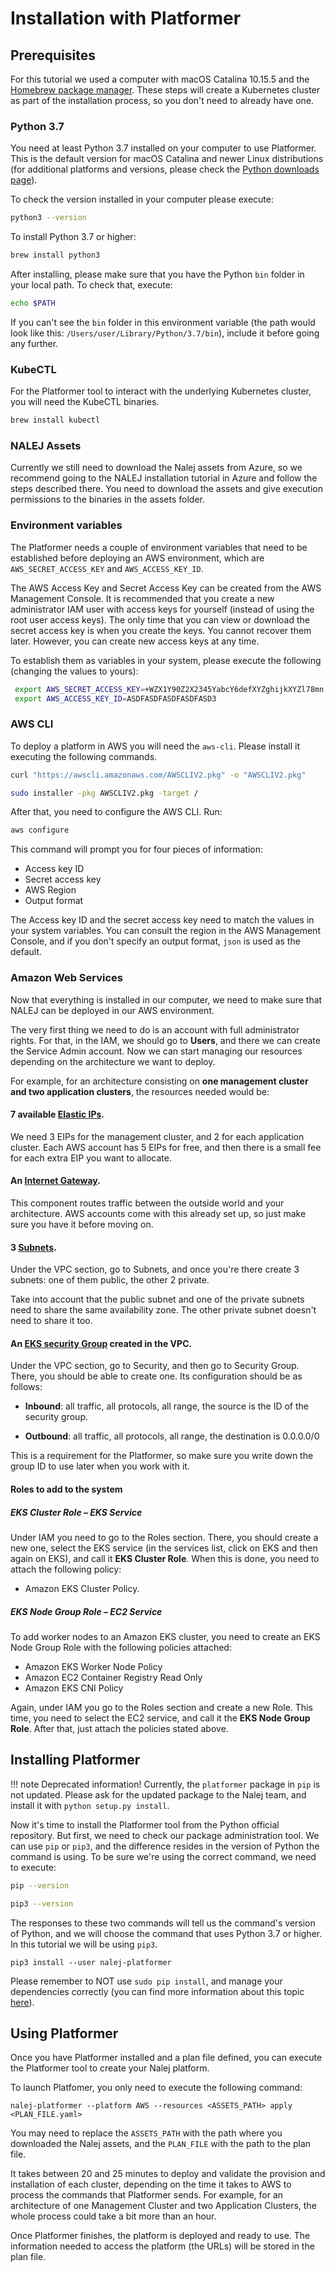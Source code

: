 # Installation with Platformer

## Prerequisites

For this tutorial we used a computer with macOS Catalina 10.15.5 and the [Homebrew package manager](https://brew.sh). These steps will create a Kubernetes cluster as part of the installation process, so you don't need to already have one.

### Python 3.7

You need at least Python 3.7 installed on your computer to use Platformer. This is the default version for macOS Catalina and newer Linux distributions (for additional platforms and versions, please check the [Python downloads page](https://www.python.org/downloads/release/python-377/)).

To check the version installed in your computer please execute:

```zsh
python3 --version
```

To install Python 3.7 or higher:

```zsh
brew install python3
```

After installing, please make sure that you have the Python `bin` folder in your local path. To check that, execute:

```bash
echo $PATH
```

If you can't see the `bin` folder in this environment variable (the path would look like this: `/Users/user/Library/Python/3.7/bin`), include it before going any further. 

### KubeCTL

For the Platformer tool to interact with the underlying Kubernetes cluster, you will need the KubeCTL binaries.

```zsh
brew install kubectl
```

### NALEJ Assets

Currently we still need to download the Nalej assets from Azure, so we recommend going to the NALEJ installation tutorial in Azure and follow the steps described there. You need to download the assets and give execution permissions to the binaries in the assets folder.

### Environment variables

The Platformer needs a couple of environment variables that need to be established before deploying an AWS environment, which are `AWS_SECRET_ACCESS_KEY` and `AWS_ACCESS_KEY_ID`. 

The AWS Access Key and Secret Access Key can be created from the AWS Management Console. It is recommended that you create a new administrator IAM user with access keys for yourself (instead of using the root user access keys). The only time that you can view or download the secret access key is when you create the keys. You cannot recover them later. However, you can create new access keys at any time.

To establish them as variables in your system, please execute the following (changing the values to yours):

```bash
 export AWS_SECRET_ACCESS_KEY=+WZX1Y90Z2X2345YabcY6defXYZghijkXYZl78mn
 export AWS_ACCESS_KEY_ID=ASDFASDFASDFASDFASD3
```

### AWS CLI

To deploy a platform in AWS you will need the `aws-cli`. Please install it executing the following commands.

```bash
curl "https://awscli.amazonaws.com/AWSCLIV2.pkg" -o "AWSCLIV2.pkg"

sudo installer -pkg AWSCLIV2.pkg -target /
```

After that, you need to configure the AWS CLI. Run:

```bash
aws configure 
```

 This command will prompt you for four pieces of information:

- Access key ID
- Secret access key
- AWS Region
- Output format

The Access key ID and the secret access key need to match the values in your system variables. You can consult the region in the AWS Management Console, and if you don't specify an output format, `json` is used as the default.

### Amazon Web Services 

Now that everything is installed in our computer, we need to make sure that NALEJ can be deployed in our AWS environment.

The very first thing we need to do is an account with full administrator rights. For that, in the IAM, we should go to **Users**, and there we can create the Service Admin account. Now we can start managing our resources depending on the architecture we want to deploy.

For example, for an architecture consisting on **one management cluster and two application clusters**, the resources needed would be:

#### 7 available [Elastic IPs](https://docs.aws.amazon.com/vpc/latest/userguide/vpc-eips.html). 

We need 3 EIPs for the management cluster, and 2 for each application cluster. Each AWS account has 5 EIPs for free, and then there is a small fee for each extra EIP you want to allocate. 

#### An [Internet Gateway](https://docs.aws.amazon.com/vpc/latest/userguide/VPC_Internet_Gateway.html). 

This component routes traffic between the outside world and your architecture. AWS accounts come with this already set up, so just make sure you have it before moving on.

#### 3 [Subnets](https://docs.aws.amazon.com/vpc/latest/userguide/working-with-vpcs.html).

Under the VPC section, go to Subnets, and once you're there create 3 subnets: one of them public, the other 2 private. 

Take into account that the public subnet and one of the private subnets need to share the same availability zone. The other private subnet doesn't need to share it too.

#### An [EKS security Group](https://docs.aws.amazon.com/vpc/latest/userguide/VPC_SecurityGroups.html) created in the VPC.

Under the VPC section, go to Security, and then go to Security Group. There, you should be able to create one. Its configuration should be as follows:

- **Inbound**: all traffic, all protocols, all range, the source is the ID of the security group.

- **Outbound**: all traffic, all protocols, all range, the destination is 0.0.0.0/0

This is a requirement for the Platformer, so make sure you write down the group ID to use later when you work with it.

#### Roles to add to the system

##### EKS Cluster Role – EKS Service

Under IAM you need to go to the Roles section. There, you should create a new one, select the EKS service (in the services list, click on EKS and then again on EKS), and call it **EKS Cluster Role**. When this is done, you need to attach the following policy:

* Amazon EKS Cluster Policy.

##### EKS Node Group Role – EC2 Service 

To add worker nodes to an Amazon EKS cluster, you need to create an EKS Node Group Role with the following policies attached:

- Amazon EKS Worker Node Policy 
- Amazon EC2 Container Registry Read Only
- Amazon EKS CNI Policy

Again, under IAM you go to the Roles section and create a new Role. This time, you need to select the EC2 service, and call it the **EKS Node Group Role**. After that, just attach the policies stated above.



## Installing Platformer

!!! note Deprecated information!
    Currently, the `platformer` package in `pip` is not updated. Please ask for the updated package to the Nalej team, and install it with `python setup.py install`.

Now it's time to install the Platformer tool from the Python official repository. But first, we need to check our package administration tool. We can use `pip` or `pip3`, and the difference resides in the version of Python the command is using. To be sure we're using the correct command, we need to execute:

```bash
pip --version

pip3 --version
```

The responses to these two commands will tell us the command's version of Python, and we will choose the command that uses Python 3.7 or higher. In this tutorial we will be using `pip3`.

```shell
pip3 install --user nalej-platformer
```

Please remember to NOT use `sudo pip install`, and manage your dependencies correctly (you can find more information about this topic [here](https://dev.to/elabftw/stop-using-sudo-pip-install-52mn)).



## Using Platformer

Once you have Platformer installed and a plan file defined, you can execute the Platformer tool to create your Nalej platform.

To launch Platfomer, you only need to execute the following command:

```shell
nalej-platformer --platform AWS --resources <ASSETS_PATH> apply <PLAN_FILE.yaml>
```

You may need to replace the `ASSETS_PATH` with the path where you downloaded the Nalej assets, and the `PLAN_FILE` with the path to the plan file.

It takes between 20 and 25 minutes to deploy and validate the provision and installation of each cluster, depending on the time it takes to AWS to process the commands that Platformer sends. For example, for an architecture of one Management Cluster and two Application Clusters, the whole process could take a bit more than an hour.

Once Platformer finishes, the platform is deployed and ready to use. The information needed to access the platform (the URLs) will be stored in the plan file.